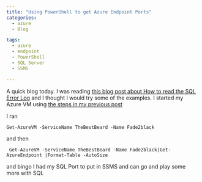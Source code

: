 ```yaml
---
title: "Using PowerShell to get Azure Endpoint Ports"
categories:
  - azure
  - Blog

tags:
  - azure
  - endpoint
  - PowerShell
  - SQL Server
  - SSMS

---
```

A quick blog today. I was reading [this blog post about How to read the SQL Error Log](http://www.mssqltips.com/sqlservertip/3076/how-to-read-the-sql-server-database-transaction-log/) and I thought I would try some of the examples. I started my Azure VM using [the steps in my previous post](https://blog.robsewell.com/?p=534)

I ran

    Get-AzureVM -ServiceName TheBestBeard -Name Fade2black


and then

     Get-AzureVM -ServiceName TheBestBeard -Name Fade2black|Get-AzureEndpoint |Format-Table -AutoSize

and bingo I had my SQL Port to put in SSMS and can go and play some more with SQL

